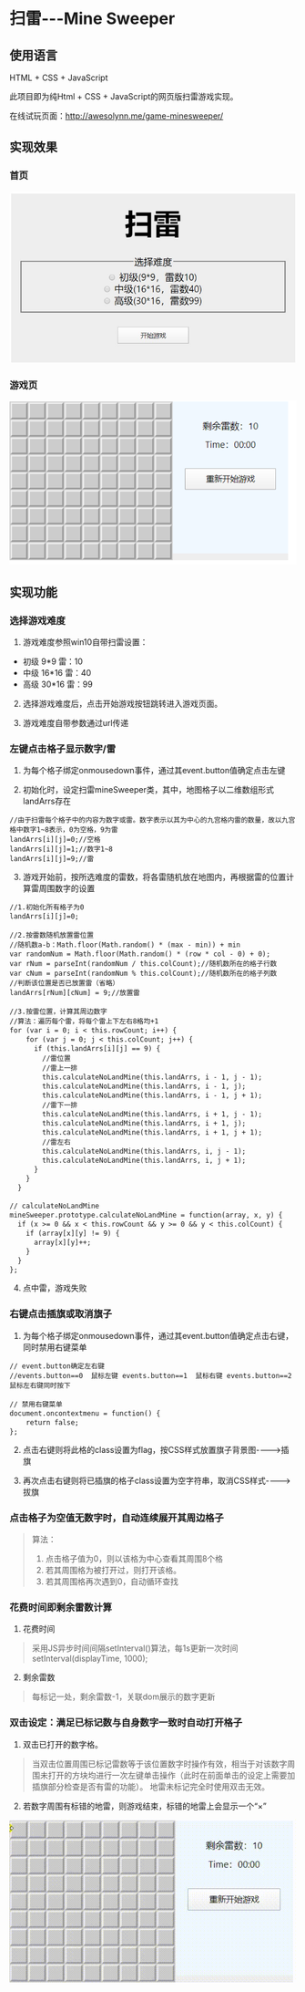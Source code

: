 # 扫雷---Mine Sweeper

## 使用语言

HTML + CSS + JavaScript

此项目即为纯Html + CSS + JavaScript的网页版扫雷游戏实现。

在线试玩页面：http://awesolynn.me/game-minesweeper/

## 实现效果

### 首页

![首页](https://github.com/ChangeZ24/game-minesweeper/blob/master/show/index.jpg)

### 游戏页

![游戏页](https://github.com/ChangeZ24/game-minesweeper/blob/master/show/showall.gif)

## 实现功能


### 选择游戏难度

1. 游戏难度参照win10自带扫雷设置：

- 初级 9\*9 雷：10
- 中级 16\*16 雷：40
- 高级 30\*16 雷：99

2. 选择游戏难度后，点击开始游戏按钮跳转进入游戏页面。

3. 游戏难度自带参数通过url传递


### 左键点击格子显示数字/雷

1. 为每个格子绑定onmousedown事件，通过其event.button值确定点击左键

2. 初始化时，设定扫雷mineSweeper类，其中，地图格子以二维数组形式landArrs存在
```
//由于扫雷每个格子中的内容为数字或雷。数字表示以其为中心的九宫格内雷的数量，故以九宫格中数字1~8表示，0为空格，9为雷
landArrs[i][j]=0;//空格
landArrs[i][j]=1;//数字1~8
landArrs[i][j]=9;//雷
```

3. 游戏开始前，按所选难度的雷数，将各雷随机放在地图内，再根据雷的位置计算雷周围数字的设置
```
//1.初始化所有格子为0
landArrs[i][j]=0;

//2.按雷数随机放置雷位置
//随机数a-b：Math.floor(Math.random() * (max - min)) + min
var randomNum = Math.floor(Math.random() * (row * col - 0) + 0);
var rNum = parseInt(randomNum / this.colCount);//随机数所在的格子行数
var cNum = parseInt(randomNum % this.colCount);//随机数所在的格子列数
//判断该位置是否已放置雷（省略）
landArrs[rNum][cNum] = 9;//放置雷

//3.按雷位置，计算其周边数字
//算法：遍历每个雷，将每个雷上下左右8格均+1
for (var i = 0; i < this.rowCount; i++) {
    for (var j = 0; j < this.colCount; j++) {
      if (this.landArrs[i][j] == 9) {
        //雷位置
        //雷上一排
        this.calculateNoLandMine(this.landArrs, i - 1, j - 1);
        this.calculateNoLandMine(this.landArrs, i - 1, j);
        this.calculateNoLandMine(this.landArrs, i - 1, j + 1);
        //雷下一排
        this.calculateNoLandMine(this.landArrs, i + 1, j - 1);
        this.calculateNoLandMine(this.landArrs, i + 1, j);
        this.calculateNoLandMine(this.landArrs, i + 1, j + 1);
        //雷左右
        this.calculateNoLandMine(this.landArrs, i, j - 1);
        this.calculateNoLandMine(this.landArrs, i, j + 1);
      }
    }
  }
  
// calculateNoLandMine
mineSweeper.prototype.calculateNoLandMine = function(array, x, y) {
  if (x >= 0 && x < this.rowCount && y >= 0 && y < this.colCount) {
    if (array[x][y] != 9) {
      array[x][y]++;
    }
  }
};
```
4. 点中雷，游戏失败

### 右键点击插旗或取消旗子

1. 为每个格子绑定onmousedown事件，通过其event.button值确定点击右键，同时禁用右键菜单
```
// event.button确定左右键
//events.button==0  鼠标左键 events.button==1  鼠标右键 events.button==2  鼠标左右键同时按下

// 禁用右键菜单
document.oncontextmenu = function() {
    return false;
};
```

2. 点击右键则将此格的class设置为flag，按CSS样式放置旗子背景图---->插旗

3. 再次点击右键则将已插旗的格子class设置为空字符串，取消CSS样式---->拔旗

### 点击格子为空值无数字时，自动连续展开其周边格子

> 算法：
> 1. 点击格子值为0，则以该格为中心查看其周围8个格
> 2. 若其周围格为被打开过，则打开该格。
> 3. 若其周围格再次遇到0，自动循环查找


### 花费时间即剩余雷数计算

1. 花费时间

> 采用JS异步时间间隔setInterval()算法，每1s更新一次时间
> setInterval(displayTime, 1000);

2. 剩余雷数
> 每标记一处，剩余雷数-1，关联dom展示的数字更新

### 双击设定：满足已标记数与自身数字一致时自动打开格子

1. 双击已打开的数字格。

> 当双击位置周围已标记雷数等于该位置数字时操作有效，相当于对该数字周围未打开的方块均进行一次左键单击操作（此时在前面单击的设定上需要加插旗部分检查是否有雷的功能）。
> 地雷未标记完全时使用双击无效。

2. 若数字周围有标错的地雷，则游戏结束，标错的地雷上会显示一个“×”

![标记错](https://github.com/ChangeZ24/game-minesweeper/blob/master/show/showerror.gif)


